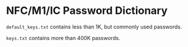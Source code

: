 # NFC/M1/IC Password Dictionary

`default_keys.txt` contains less than 1K,  but commonly used passwords.

`keys.txt` contains more than 400K passwords.